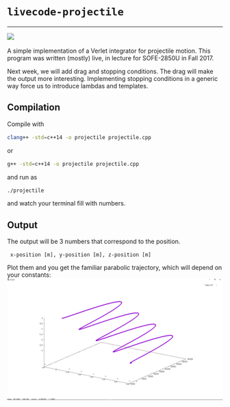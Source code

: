 # `livecode-projectile`
---
![](https://travis-ci.org/philipUOIT/livecode-projectile-1.svg?branch=master)

A simple implementation of a Verlet integrator for projectile motion. This program was written (mostly) live, in lecture for SOFE-2850U in Fall 2017.

Next week, we will add drag and stopping conditions. The drag will make the output more interesting. Implementing stopping conditions in a generic way force us to introduce lambdas and templates.

## Compilation

Compile with
```bash
clang++ -std=c++14 -o projectile projectile.cpp
```
or
```bash
g++ -std=c++14 -o projectile projectile.cpp
```
and run as
```bash
./projectile
```
and watch your terminal fill with numbers.

## Output

The output will be 3 numbers that correspond to the position.
```
 x-position [m], y-position [m], z-position [m]
```
Plot them and you get the familiar parabolic trajectory, which will depend on your constants:  
![](plot.png)
